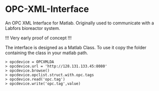 # OPC-XML-Interface
An OPC XML Interface for Matlab. Originally used to communicate with a Labfors bioreactor system.

!!! Very early proof of concept !!!

The interface is designed as a Matlab Class. To use it copy the folder containing the class in your matlab path.
```
> opcdevice = OPCXMLDA
> opcdevice.url = 'http://128.131.133.45:8080'
> opcdevice.browse()
> opcdevice.opclist.struct.with.opc.tags
> opcdevice.read('opc.tag')
> opcdevice.write('opc.tag',value)
```
